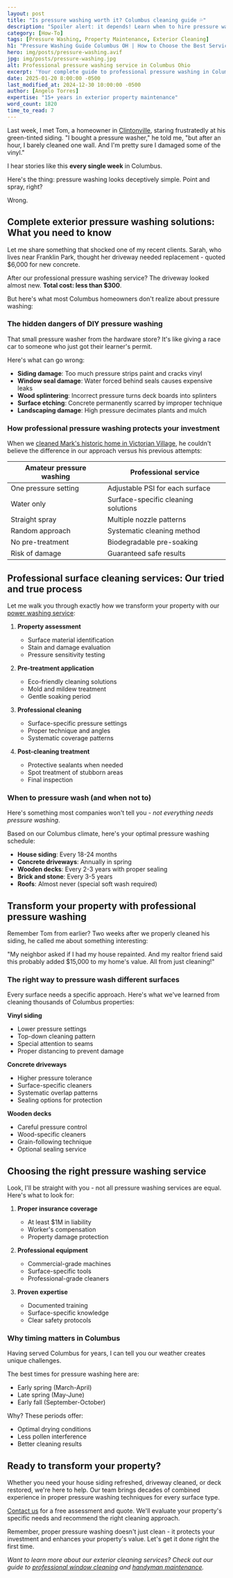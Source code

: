 ```yaml
---
layout: post
title: "Is pressure washing worth it? Columbus cleaning guide 💦"
description: "Spoiler alert: it depends! Learn when to hire pressure washing in Columbus and when it's better to avoid it. Expert tips from local professionals."
category: [How-To]
tags: [Pressure Washing, Property Maintenance, Exterior Cleaning]
h1: "Pressure Washing Guide Columbus OH | How to Choose the Best Service"
hero: img/posts/pressure-washing.avif
jpg: img/posts/pressure-washing.jpg
alt: Professional pressure washing service in Columbus Ohio
excerpt: 'Your complete guide to professional pressure washing in Columbus. Learn when to DIY, when to hire pros, and how to protect your property.'
date: 2025-01-20 8:00:00 -0500
last_modified_at: 2024-12-30 10:00:00 -0500
author: [Angelo Torres]
expertise: "15+ years in exterior property maintenance"
word_count: 1820
time_to_read: 7
---
```


Last week, I met Tom, a homeowner in [Clintonville]({{'areas/clintonville'|relative_url}}), staring frustratedly at his green-tinted siding. "I bought a pressure washer," he told me, "but after an hour, I barely cleaned one wall. And I'm pretty sure I damaged some of the vinyl."

I hear stories like this **every single week** in Columbus.

Here's the thing: pressure washing looks deceptively simple. Point and spray, right? 

Wrong.

## Complete exterior pressure washing solutions: What you need to know

Let me share something that shocked one of my recent clients. Sarah, who lives near Franklin Park, thought her driveway needed replacement - quoted $6,000 for new concrete.

After our professional pressure washing service? The driveway looked almost new. **Total cost: less than $300**.

But here's what most Columbus homeowners don't realize about pressure washing:

### The hidden dangers of DIY pressure washing

That small pressure washer from the hardware store? It's like giving a race car to someone who just got their learner's permit.

Here's what can go wrong:

- **Siding damage**: Too much pressure strips paint and cracks vinyl
- **Window seal damage**: Water forced behind seals causes expensive leaks
- **Wood splintering**: Incorrect pressure turns deck boards into splinters
- **Surface etching**: Concrete permanently scarred by improper technique
- **Landscaping damage**: High pressure decimates plants and mulch

### How professional pressure washing protects your investment

When we [cleaned Mark's historic home in Victorian Village]({{'areas/victorian-villages'|relative_url}}), he couldn't believe the difference in our approach versus his previous attempts:

| Amateur pressure washing | Professional service |
|-------------------------|---------------------|
| One pressure setting | Adjustable PSI for each surface |
| Water only | Surface-specific cleaning solutions |
| Straight spray | Multiple nozzle patterns |
| Random approach | Systematic cleaning method |
| No pre-treatment | Biodegradable pre-soaking |
| Risk of damage | Guaranteed safe results |

## Professional surface cleaning services: Our tried and true process

Let me walk you through exactly how we transform your property with our [power washing service]({{'/specialized-services/power-washing'|relative_url}}):

1. **Property assessment**
   - Surface material identification
   - Stain and damage evaluation
   - Pressure sensitivity testing

2. **Pre-treatment application**
   - Eco-friendly cleaning solutions
   - Mold and mildew treatment
   - Gentle soaking period

3. **Professional cleaning**
   - Surface-specific pressure settings
   - Proper technique and angles
   - Systematic coverage patterns

4. **Post-cleaning treatment**
   - Protective sealants when needed
   - Spot treatment of stubborn areas
   - Final inspection

### When to pressure wash (and when not to)

Here's something most companies won't tell you - *not everything needs pressure washing*.

Based on our Columbus climate, here's your optimal pressure washing schedule:

- **House siding**: Every 18-24 months
- **Concrete driveways**: Annually in spring
- **Wooden decks**: Every 2-3 years with proper sealing
- **Brick and stone**: Every 3-5 years
- **Roofs**: Almost never (special soft wash required)

## Transform your property with professional pressure washing

Remember Tom from earlier? Two weeks after we properly cleaned his siding, he called me about something interesting:

"My neighbor asked if I had my house repainted. And my realtor friend said this probably added $15,000 to my home's value. All from just cleaning!"

### The right way to pressure wash different surfaces

Every surface needs a specific approach. Here's what we've learned from cleaning thousands of Columbus properties:

**Vinyl siding**
- Lower pressure settings
- Top-down cleaning pattern
- Special attention to seams
- Proper distancing to prevent damage

**Concrete driveways**
- Higher pressure tolerance
- Surface-specific cleaners
- Systematic overlap patterns
- Sealing options for protection

**Wooden decks**
- Careful pressure control
- Wood-specific cleaners
- Grain-following technique
- Optional sealing service

## Choosing the right pressure washing service

Look, I'll be straight with you - not all pressure washing services are equal. Here's what to look for:

1. **Proper insurance coverage**
   - At least $1M in liability
   - Worker's compensation
   - Property damage protection

2. **Professional equipment**
   - Commercial-grade machines
   - Surface-specific tools
   - Professional-grade cleaners

3. **Proven expertise**
   - Documented training
   - Surface-specific knowledge
   - Clear safety protocols

### Why timing matters in Columbus

Having served Columbus for years, I can tell you our weather creates unique challenges.

The best times for pressure washing here are:
- Early spring (March-April)
- Late spring (May-June)
- Early fall (September-October)

Why? These periods offer:
- Optimal drying conditions
- Less pollen interference
- Better cleaning results

## Ready to transform your property?

Whether you need your house siding refreshed, driveway cleaned, or deck restored, we're here to help. Our team brings decades of combined experience in proper pressure washing techniques for every surface type.

[Contact us]({{'contact'|relative_url}}) for a free assessment and quote. We'll evaluate your property's specific needs and recommend the right cleaning approach.

Remember, proper pressure washing doesn't just clean - it protects your investment and enhances your property's value. Let's get it done right the first time.

*Want to learn more about our exterior cleaning services? Check out our guide to [professional window cleaning]({{'/specialized-services/window-cleaning'|relative_url}}) and [handyman maintenance]({{'/specialized-services/handyman-service'|relative_url}}).*